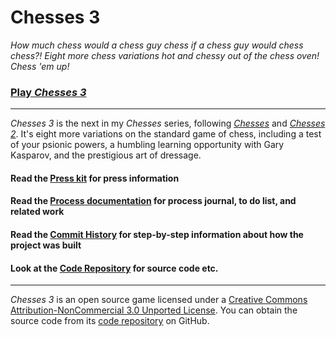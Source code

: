 # Chesses 3

_How much chess would a chess guy chess if a chess guy would chess chess?! Eight more chess variations hot and chessy out of the chess oven! Chess 'em up!_

### [Play _Chesses 3_](https://pippinbarr.github.io/chesses3)

---

_Chesses 3_ is the next in my _Chesses_ series, following [_Chesses_](https://pippinbarr.github.io/chesses/) and [_Chesses 2_](https://pippinbarr.github.io/chesses2/). It's eight more variations on the standard game of chess, including a test of your psionic powers, a humbling learning opportunity with Gary Kasparov, and the prestigious art of dressage.


#### Read the [Press kit](https://github.com/pippinbarr/chesses3/blob/master/press/README.md) for press information
#### Read the [Process documentation](https://github.com/pippinbarr/chesses3/blob/master/process/README.md) for process journal, to do list, and related work
#### Read the [Commit History](https://github.com/pippinbarr/chesses3/commits/master) for step-by-step information about how the project was built
#### Look at the [Code Repository](https://github.com/pippinbarr/chesses3) for source code etc.

---

_Chesses 3_ is an open source game licensed under a [Creative Commons Attribution-NonCommercial 3.0 Unported License](http://creativecommons.org/licenses/by-nc/3.0/). You can obtain the source code from its [code repository](https://github.com/pippinbarr/chesses3) on GitHub.
